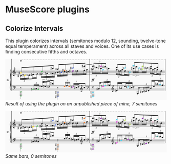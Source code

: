 # MuseScore plugins

## Colorize Intervals

This plugin colorizes intervals (semitones modulo 12, sounding, twelve-tone equal temperament) across all staves and voices. One of its use cases is finding consecutive fifths and octaves.

![](img/colorizeIntervals7.png)
*Result of using the plugin on an unpublished piece of mine, 7 semitones*

![](img/colorizeIntervals0.png)
*Same bars, 0 semitones*
